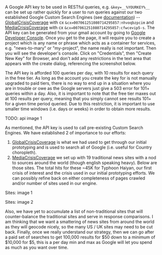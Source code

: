 A Google API key to be used in RESTful queries, e.g. `&key=__%YOURKEY%__` can be set up rather quickly for a user to run queries against our two established Google Custom Search Engines (see [documentation](https://developers.google.com/custom-search/json-api/v1/overview)) -- [GlobalCrisisCoverage](https://www.google.com/cse/publicurl?cx=007061251080714295857:nhvoqbzpcim) with cx `&cx=007061251080714295857:nhvoqbzpcim` and [MediaCrisisCoverage](https://www.google.com/cse/publicurl?cx=007061251080714295857:cfwcevip5-s) with cx `&cx=007061251080714295857:cfwcevip5-s`. The API key can be generated from your gmail account by going to [Google Developer Console](https://console.developers.google.com). Once you get to the page, it will require you to create a project which is any name or phrase which acts as  a container for services, e.g. "news-to-mary" or "my-project", the name really is not important. Then you will see the developer's console. Click on "Credentials", then "Create New Key" for Browser, and don't add any restrictions in the text area that appears with the create dialog, referencing the screenshot below. 

The API key is afforded 100 queries per day, with 10 results for each query in the free tier. As long as the account you create the key for is not manually upgraded to paid tiers, there is no way to end up in a situation where you are in trouble or owe as the Google servers just give a 503 error for 101+ queries within a day. Also, it is important to note that the free tier maxes out at 100 results per query, meaning that you simply cannot see results 101+ for a given time period queried. Due to this restriction, it is important to use smaller time windows (i.e. days or weeks) in order to obtain more results.

TODO: api image 1

As mentioned, the API key is used to call pre-existing Custom Search Engines. We have established 2 of importance to our efforts:
1. [GlobalCrisisCoverage](https://www.google.com/cse/publicurl?cx=007061251080714295857:nhvoqbzpcim) is what we had used to get through our initial prototyping and is used to search all of Google (i.e. useful for Country choropleth).
2. [MediaCrisisCoverage](https://www.google.com/cse/publicurl?cx=007061251080714295857:cfwcevip5-s) we set up with 19 traditional news sites with a nod to sources around the world (though english speaking heavy). Below are those sites. The total hits for these ~45K for Typhoon Haiyan, our first crisis of interest and the crisis used in our initial prototyping efforts. We can possibly refine back on either completeness of pages crawled and/or number of sites used in our engine. 

Sites: image 1

Sites: image 2

Also, we have yet to accumulate a list of non-traditional sites that will counter-balance the traditional sites and serve in response comparisons. I am thinking that we want a smattering of news sites from around the world as they will geocode nicely, so the many US / UK sites may need to be cut back. Finally, once we really understand our strategy, then we can go after a paid set of searches to get 100,000 results for $50 down to a minimum of $10,000 for $5, this is a per day min and max as Google will let you spend as much as you want over time.
